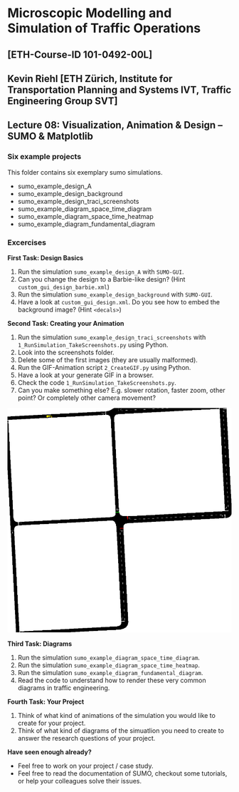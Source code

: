 # Microscopic Modelling and Simulation of Traffic Operations 
## [ETH-Course-ID 101-0492-00L]
## Kevin Riehl [ETH Zürich, Institute for Transportation Planning and Systems IVT, Traffic Engineering Group SVT]

## Lecture 08: Visualization, Animation & Design – SUMO & Matplotlib

### Six example projects
This folder contains six exemplary sumo simulations.

- sumo_example_design_A
- sumo_example_design_background
- sumo_example_design_traci_screenshots
- sumo_example_diagram_space_time_diagram
- sumo_example_diagram_space_time_heatmap
- sumo_example_diagram_fundamental_diagram

### Excercises

**First Task: Design Basics** 
1. Run the simulation `sumo_example_design_A` with `SUMO-GUI`.
2. Can you change the design to a Barbie-like design? (Hint `custom_gui_design_barbie.xml`)
3. Run the simulation `sumo_example_design_background` with `SUMO-GUI`. 
4. Have a look at `custom_gui_design.xml`. Do you see how to embed the background image? (Hint `<decals>`)

**Second Task: Creating your Animation** 
1. Run the simulation `sumo_example_design_traci_screenshots` with `1_RunSimulation_TakeScreenshots.py` using Python.
2. Look into the screenshots folder.
3. Delete some of the first images (they are usually malformed).
4. Run the GIF-Animation script `2_CreateGIF.py` using Python.
5. Have a look at your generate GIF in a browser.
6. Check the code `1_RunSimulation_TakeScreenshots.py`.
7. Can you make something else? E.g. slower rotation, faster zoom, other point? Or completely other camera movement?

![Test.gif](sumo_example_design_traci_screenshots/Test.gif)

**Third Task: Diagrams**
1. Run the simulation `sumo_example_diagram_space_time_diagram`.
2. Run the simulation `sumo_example_diagram_space_time_heatmap`.
3. Run the simulation `sumo_example_diagram_fundamental_diagram`.
4. Read the code to understand how to render these very common diagrams in traffic engineering.

**Fourth Task: Your Project**
1. Think of what kind of animations of the simulation you would like to create for your project.
2. Think of what kind of diagrams of the simuatlion you need to create to answer the research questions of your project.

**Have seen enough already?**
- Feel free to work on your project / case study.
- Feel free to read the documentation of SUMO, checkout some tutorials, or help your colleagues solve their issues.